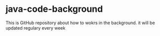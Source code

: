 # java-code-background

This is GitHub repository about how to wokrs in the background.
it will be updated regulary every week
